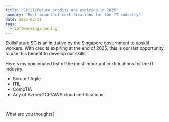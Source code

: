 ```yaml
---
title: "SkillsFuture credits are expiring in 2025"
summary: "Most important certifications for the IT industry"
date: 2025-03-31
tags:
  - SoftwareEngineering
---
```

SkillsFuture SG is an initiative by the Singapore government to upskill workers.
With credits expiring at the end of 2025, this is our last opportunity to use this benefit to develop our skills.

Here's my opinionated list of the most important certifications for the IT industry.
- Scrum / Agile
- ITIL
- CompTIA
- Any of Azure/GCP/AWS cloud certifications

<br>

What are you thoughts?